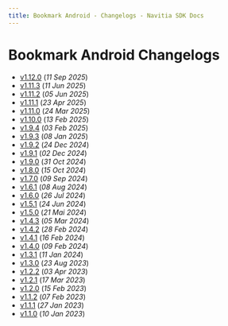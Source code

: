 ```yaml
---
title: Bookmark Android - Changelogs - Navitia SDK Docs
---
```


# Bookmark Android Changelogs

* [v1.12.0](releases/1.12.0/index.md) (_11 Sep 2025_)
* [v1.11.3](releases/1.11.3/index.md) (_11 Jun 2025_)
* [v1.11.2](releases/1.11.2/index.md) (_05 Jun 2025_)
* [v1.11.1](releases/1.11.1/index.md) (_23 Apr 2025_)
* [v1.11.0](releases/1.11.0/index.md) (_24 Mar 2025_)
* [v1.10.0](releases/1.10.0/index.md) (_13 Feb 2025_)
* [v1.9.4](releases/1.9.4/index.md) (_03 Feb 2025_)
* [v1.9.3](releases/1.9.3/index.md) (_08 Jan 2025_)
* [v1.9.2](releases/1.9.2/index.md) (_24 Dec 2024_)
* [v1.9.1](releases/1.9.1/index.md) (_02 Dec 2024_)
* [v1.9.0](releases/1.9.0/index.md) (_31 Oct 2024_)
* [v1.8.0](releases/1.8.0/index.md) (_15 Oct 2024_)
* [v1.7.0](releases/1.7.0/index.md) (_09 Sep 2024_)
* [v1.6.1](releases/1.6.1/index.md) (_08 Aug 2024_)
* [v1.6.0](releases/1.6.0/index.md) (_26 Jul 2024_)
* [v1.5.1](releases/1.5.1/index.md) (_24 Jun 2024_)
* [v1.5.0](releases/1.5.0/index.md) (_21 Mai 2024_)
* [v1.4.3](releases/1.4.3/index.md) (_05 Mar 2024_)
* [v1.4.2](releases/1.4.2/index.md) (_28 Feb 2024_)
* [v1.4.1](releases/1.4.1/index.md) (_16 Feb 2024_)
* [v1.4.0](releases/1.4.0/index.md) (_09 Feb 2024_)
* [v1.3.1](releases/1.3.1/index.md) (_11 Jan 2024_)
* [v1.3.0](releases/1.3.0/index.md) (_23 Aug 2023_)
* [v1.2.2](releases/1.2.2/index.md) (_03 Apr 2023_)
* [v1.2.1](releases/1.2.1/index.md) (_17 Mar 2023_)
* [v1.2.0](releases/1.2.0/index.md) (_15 Feb 2023_)
* [v1.1.2](releases/1.1.2/index.md) (_07 Feb 2023_)
* [v1.1.1](releases/1.1.1/index.md) (_27 Jan 2023_)
* [v1.1.0](releases/1.1.0/index.md) (_10 Jan 2023_)
